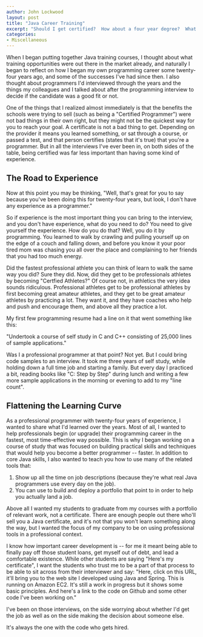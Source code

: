 ```yaml
---
author: John Lockwood
layout: post
title: "Java Career Training" 
excerpt: "Should I get certified?  How about a four year degree?  What are the options for Java career training, and how can I be sure it will lead to a good career?"
categories:
- Miscellaneous
---
```


When I began putting together Java training courses, I thought about what training opportunities were out there in the market already, and naturally I began to reflect on how I began my own programming career some twenty-four years ago, and some of the successes I've had since then. I also thought about programmers I'd interviewed through the years and the things my colleagues and I talked about after the programming interview to decide if the candidate was a good fit or not.

One of the things that I realized almost immediately is that the benefits the schools were trying to sell (such as being a "Certified Programmer") were not bad things in their own right, but they might not be the quickest way for you to reach your goal. A certificate is not a bad thing to get. Depending on the provider it means you learned something, or sat through a course, or passed a test, and that person certifies (states that it's true) that you're a programmer. But in all the interviews I've ever been in, on both sides of the table, being certified was far less important than having some kind of experience. 

The Road to Experience
----------------------

Now at this point you may be thinking, "Well, that's great for you to say because you've been doing this for twenty-four years, but look, I don't have any experience
as a programmer."

So if experience is the most important thing you can bring to the interview, and you don't have experience, what do you need to do?  You need to give yourself the experience.  How do you do that?  Well, you do it by programming. You learned to walk by crawling and pulling yourself up on the edge of a couch and falling down, and before you know it your poor tired mom was chasing you all over the place and complaining to her friends that you had too much energy.

Did the fastest professional athlete you can think of learn to walk the same way you did? Sure they did. Now, did they get to be professionals athletes by becoming "Certfied Athletes?" Of course not, in athletics the very idea sounds ridiculous. Professional athletes get to be professional athletes by first becoming great amateur athletes, and they get to be great amateur athletes by practicing a lot. They want it, and they have coaches who help and push and encourage them, and above all they practice a lot.

My first few programming resume had a line on it that went something like this:

"Undertook a course of self study in C and C++ consisting of 25,000 lines of sample applications."

Was I a professional programmer at that point? Not yet. But I could bring code samples to an interview. It took me three years of self study, while holding down a full time job and starting a family. But every day I practiced a bit, reading books like "C: Step by Step" during lunch and writing a few more sample applications in the morning or evening to add to my "line count".

Flattening the Learning Curve
-----------------------------

As a professional programmer with twenty-four years of experience, I wanted to share what I'd learned over the years.  Most of all, I wanted to help professionals begin (or upgrade) their programming career in the fastest, most time-effective way possible. This is why I began working on a course of study that was focused on building practical skills and techniques that would help you become a better programmer -- faster.  In addition to core Java skills, I also wanted to teach you how to use many of the related tools that:

1.  Show up all the time on job descriptions (because they're what real Java programmers use every day on the job).
2.  You can use to build and deploy a portfolio that point to in order to help you actually land a job.

Above all I wanted my students to graduate from my courses with a portfolio of relevant work, not a certificate.  There are enough people out there who'll sell you a Java certificate, and it's not that you won't learn something along the way, but I wanted the focus of my company to be on using professional tools in a professional context.

I know how important career development is -- for me it meant being able to finally pay off those student loans, get myself out of debt, and lead a comfortable existence. While other students are saying "Here's my certificate", I want the students who trust me to be a part of that process to be able to sit across from their interviewer and say:  "Here, click on this URL, it'll bring you to the web site I developed using Java and Spring. This is running on Amazon EC2. It's still a work in progress but it shows some basic principles. And here's a link to the code on Github and some other code I've been working on."

I've been on those interviews, on the side worrying about whether I'd get the job as well as on the side making the decision about someone else.

It's always the one with the code who gets hired.
